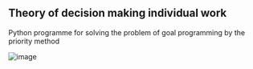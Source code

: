 ## Theory of decision making individual work

Python programme for solving the problem of goal programming by the priority method

![image](https://github.com/zoxione/tpr-iz-2023/assets/73276298/84312b4a-87b1-4084-9d57-7c12861a65d0)

